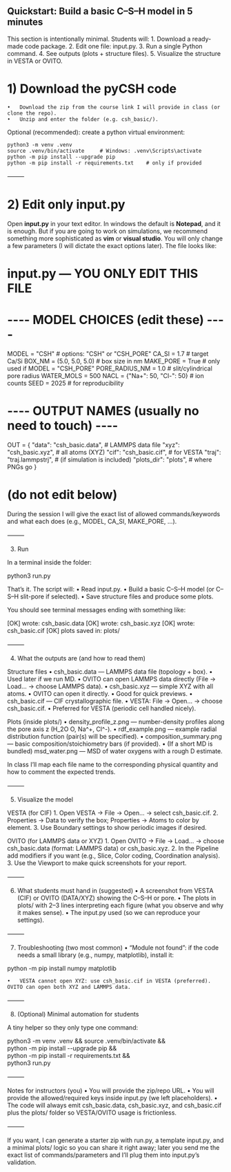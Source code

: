 ## Quickstart: Build a basic C–S–H model in 5 minutes

This section is intentionally minimal. Students will:
	1.	Download a ready-made code package.
	2.	Edit one file: input.py.
	3.	Run a single Python command.
	4.	See outputs (plots + structure files).
	5.	Visualize the structure in VESTA or OVITO.


# 1) Download the pyCSH code
	•	Download the zip from the course link I will provide in class (or clone the repo).
	•	Unzip and enter the folder (e.g. csh_basic/).

Optional (recommended): create a python virtual environment:

```
python3 -m venv .venv
source .venv/bin/activate     # Windows: .venv\Scripts\activate
python -m pip install --upgrade pip
python -m pip install -r requirements.txt    # only if provided
```

⸻

# 2) Edit only input.py

Open **input.py** in your text editor. In windows the default is **Notepad**, and it is enough. But if you are going to work on simulations, we recommend something more sophisticated as **vim** or **visual studio**. You will only change a few parameters (I will dictate the exact options later). The file looks like:

# input.py  — YOU ONLY EDIT THIS FILE

# ---- MODEL CHOICES (edit these) ----
MODEL = "CSH"                 # options: "CSH" or "CSH_PORE"
CA_SI = 1.7                   # target Ca/Si
BOX_NM = (5.0, 5.0, 5.0)      # box size in nm
MAKE_PORE = True              # only used if MODEL = "CSH_PORE"
PORE_RADIUS_NM = 1.0          # slit/cylindrical pore radius
WATER_MOLS = 500
NACL = {"Na+": 50, "Cl-": 50} # ion counts
SEED = 2025                   # for reproducibility

# ---- OUTPUT NAMES (usually no need to touch) ----
OUT = {
    "data": "csh_basic.data",     # LAMMPS data file
    "xyz":  "csh_basic.xyz",      # all atoms (XYZ)
    "cif":  "csh_basic.cif",      # for VESTA
    "traj": "traj.lammpstrj",     # (if simulation is included)
    "plots_dir": "plots",         # where PNGs go
}

# (do not edit below)

During the session I will give the exact list of allowed commands/keywords and what each does (e.g., MODEL, CA_SI, MAKE_PORE, …).

⸻

3) Run

In a terminal inside the folder:

python3 run.py

That’s it. The script will:
	•	Read input.py.
	•	Build a basic C–S–H model (or C–S–H slit-pore if selected).
	•	Save structure files and produce some plots.

You should see terminal messages ending with something like:

[OK] wrote: csh_basic.data
[OK] wrote: csh_basic.xyz
[OK] wrote: csh_basic.cif
[OK] plots saved in: plots/


⸻

4) What the outputs are (and how to read them)

Structure files
	•	csh_basic.data — LAMMPS data file (topology + box).
	•	Used later if we run MD.
	•	OVITO can open LAMMPS data directly (File → Load… → choose LAMMPS data).
	•	csh_basic.xyz — simple XYZ with all atoms.
	•	OVITO can open it directly.
	•	Good for quick previews.
	•	csh_basic.cif — CIF crystallographic file.
	•	VESTA: File → Open… → choose csh_basic.cif.
	•	Preferred for VESTA (periodic cell handled nicely).

Plots (inside plots/)
	•	density_profile_z.png — number-density profiles along the pore axis z (H_2O O, Na^+, Cl^-).
	•	rdf_example.png — example radial distribution function (pair(s) will be specified).
	•	composition_summary.png — basic composition/stoichiometry bars (if provided).
	•	(If a short MD is bundled) msd_water.png — MSD of water oxygens with a rough D estimate.

In class I’ll map each file name to the corresponding physical quantity and how to comment the expected trends.

⸻

5) Visualize the model

VESTA (for CIF)
	1.	Open VESTA → File → Open… → select csh_basic.cif.
	2.	Properties → Data to verify the box; Properties → Atoms to color by element.
	3.	Use Boundary settings to show periodic images if desired.

OVITO (for LAMMPS data or XYZ)
	1.	Open OVITO → File → Load… → choose csh_basic.data (format: LAMMPS data) or csh_basic.xyz.
	2.	In the Pipeline add modifiers if you want (e.g., Slice, Color coding, Coordination analysis).
	3.	Use the Viewport to make quick screenshots for your report.

⸻

6) What students must hand in (suggested)
	•	A screenshot from VESTA (CIF) or OVITO (DATA/XYZ) showing the C–S–H or pore.
	•	The plots in plots/ with 2–3 lines interpreting each figure (what you observe and why it makes sense).
	•	The input.py used (so we can reproduce your settings).

⸻

7) Troubleshooting (two most common)
	•	“Module not found”: if the code needs a small library (e.g., numpy, matplotlib), install it:

python -m pip install numpy matplotlib


	•	VESTA cannot open XYZ: use csh_basic.cif in VESTA (preferred). OVITO can open both XYZ and LAMMPS data.

⸻

8) (Optional) Minimal automation for students

A tiny helper so they only type one command:

python3 -m venv .venv && source .venv/bin/activate && \
python -m pip install --upgrade pip && \
python -m pip install -r requirements.txt && \
python3 run.py


⸻

Notes for instructors (you)
	•	You will provide the zip/repo URL.
	•	You will provide the allowed/required keys inside input.py (we left placeholders).
	•	The code will always emit csh_basic.data, csh_basic.xyz, and csh_basic.cif plus the plots/ folder so VESTA/OVITO usage is frictionless.

⸻

If you want, I can generate a starter zip with run.py, a template input.py, and a minimal plots/ logic so you can share it right away; later you send me the exact list of commands/parameters and I’ll plug them into input.py’s validation.
```
